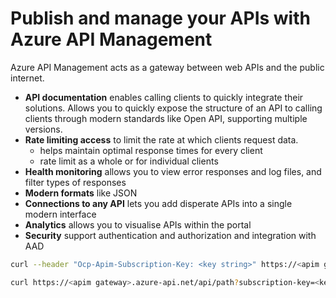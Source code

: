 # Publish and manage your APIs with Azure API Management

Azure API Management acts as a gateway between web APIs and the public internet.


- **API documentation** enables calling clients to quickly integrate their solutions. Allows you to quickly expose the structure of an API to calling clients through modern standards like Open API, supporting multiple versions.
- **Rate limiting access** to limit the rate at which clients request data.
    - helps maintain optimal response times for every client
    - rate limit as a whole or for individual clients
- **Health monitoring** allows you to view error responses and log files, and filter types of responses
- **Modern formats** like JSON
- **Connections to any API** lets you add disperate APIs into a single modern interface
- **Analytics** allows you to visualise APIs within the portal
- **Security** support authentication and authorization and integration with AAD

```sh
curl --header "Ocp-Apim-Subscription-Key: <key string>" https://<apim gateway>.azure-api.net/api/path

curl https://<apim gateway>.azure-api.net/api/path?subscription-key=<key string>
```
